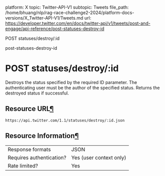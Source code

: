 platform: X
topic: Twitter-API-V1
subtopic: Tweets
file_path: /home/bhuang/nlp/rag-race-challenge2-2024/platform-docs-versions/X_Twitter-API-V1/Tweets.md
url: https://developer.twitter.com/en/docs/twitter-api/v1/tweets/post-and-engage/api-reference/post-statuses-destroy-id

POST statuses/destroy/:id

post-statuses-destroy-id

# POST statuses/destroy/:id

Destroys the status specified by the required ID parameter. The authenticating user must be the author of the specified status. Returns the destroyed status if successful.

## Resource URL[¶](#resource-url "Permalink to this headline")

`https://api.twitter.com/1.1/statuses/destroy/:id.json`

## Resource Information[¶](#resource-information "Permalink to this headline")

|     |     |
| --- | --- |
| Response formats | JSON |
| Requires authentication? | Yes (user context only) |
| Rate limited? | Yes |